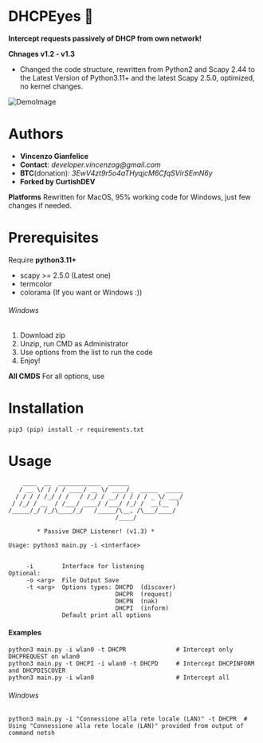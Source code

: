 # DHCPEyes :eyes:
**Intercept requests passively of DHCP from own network!**

**Chnages v1.2 - v1.3**
- Changed the code structure, rewritten from Python2 and Scapy 2.44 to the Latest Version of Python3.11+ and the latest Scapy 2.5.0, optimized, no kernel changes.

<img
src="https://raw.githubusercontent.com/vincenzogianfelice/DHCPEyes/master/media/demo.png"
alt="DemoImage"
/>

# Authors
- **Vincenzo Gianfelice**
- **Contact**: _developer.vincenzog@gmail.com_
- **BTC**(donation): *3EwV4zt9r5o4aTHyqjcM6CfqSVirSEmN6y*
- **Forked by CurtishDEV**

**Platforms**
Rewritten for MacOS, 95% working code for Windows, just few changes if needed.


# Prerequisites
Require **python3.11+**

- scapy >= 2.5.0 (Latest one)
- termcolor 
- colorama (If you want or Windows :))

###### Windows
1. Download zip
2. Unzip, run CMD as Administrator
3. Use options from the list to run the code
4. Enjoy!

**All CMDS**
For all options, use 




# Installation
```
pip3 (pip) install -r requirements.txt
```

# Usage
```
    ____  __  ____________  ______
   / __ \/ / / / ____/ __ \/ ____/_  _____  _____
  / / / / /_/ / /   / /_/ / __/ / / / / _ \/ ___/
 / /_/ / __  / /___/ ____/ /___/ /_/ /  __(__  )
/_____/_/ /_/\____/_/   /_____/\__, /\___/____/
                              /____/

        * Passive DHCP Listener! (v1.3) *

Usage: python3 main.py -i <interface>


     -i        Interface for listening
Optional:
     -o <arg>  File Output Save
     -t <arg>  Options types: DHCPD  (discover)
                              DHCPR  (request)
                              DHCPN  (nak)
                              DHCPI  (inform)
               Default print all options
```

#### Examples
```
python3 main.py -i wlan0 -t DHCPR              # Intercept only DHCPREQUEST on wlan0
python3 main.py -t DHCPI -i wlan0 -t DHCPD     # Intercept DHCPINFORM and DHCPDISCOVER
python3 main.py -i wlan0                       # Intercept all
```

###### Windows
```
python3 main.py -i "Connessione alla rete locale (LAN)" -t DHCPR  # Using "Connessione alla rete locale (LAN)" provided from output of command netsh
```
